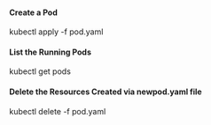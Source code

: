 #### Create a Pod
kubectl apply -f pod.yaml

#### List the Running Pods
kubectl get pods
#### Delete the Resources Created via newpod.yaml file
kubectl delete -f pod.yaml

